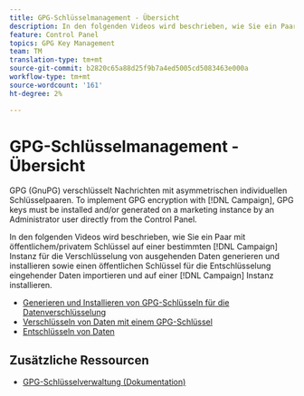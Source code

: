 ```yaml
---
title: GPG-Schlüsselmanagement - Übersicht
description: In den folgenden Videos wird beschrieben, wie Sie ein Paar mit öffentlichem/privatem Schlüssel für die Verschlüsselung von ausgehenden Kampagnen auf einer bestimmten Instanz erstellen und installieren sowie einen öffentlichen Schlüssel für die Entschlüsselung von Eingangsdaten importieren und auf einer Kampagne installieren.
feature: Control Panel
topics: GPG Key Management
team: TM
translation-type: tm+mt
source-git-commit: b2820c65a88d25f9b7a4ed5005cd5083463e000a
workflow-type: tm+mt
source-wordcount: '161'
ht-degree: 2%

---
```



# GPG-Schlüsselmanagement - Übersicht

GPG (GnuPG) verschlüsselt Nachrichten mit asymmetrischen individuellen Schlüsselpaaren. To implement GPG encryption with [!DNL Campaign], GPG keys must be installed and/or generated on a marketing instance by an Administrator user directly from the Control Panel.

In den folgenden Videos wird beschrieben, wie Sie ein Paar mit öffentlichem/privatem Schlüssel auf einer bestimmten [!DNL Campaign] Instanz für die Verschlüsselung von ausgehenden Daten generieren und installieren sowie einen öffentlichen Schlüssel für die Entschlüsselung eingehender Daten importieren und auf einer [!DNL Campaign] Instanz installieren.

* [Generieren und Installieren von GPG-Schlüsseln für die Datenverschlüsselung](./generating-and-installing-gpg-keys-for-data-encryption.md)
* [Verschlüsseln von Daten mit einem GPG-Schlüssel](./using-a-gpg-key-to-encrypt-data.md)
* [Entschlüsseln von Daten](./decrypting-data.md)

## Zusätzliche Ressourcen

* [GPG-Schlüsselverwaltung (Dokumentation)](https://docs.adobe.com/content/help/en/control-panel/using/instances-settings/gpg-keys-management.html)
